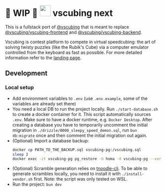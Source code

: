 # 🚧 WIP 🚧  <img src="https://vscubing.com/favicon.svg" width="35px" /> vscubing next

This is a fullstack port of [@vscubing](https://github.com/vscubing) that is meant to replace [@vscubing/vscubing-frontend](https://github.com/vscubing/vscubing-frontend) and [@vscubing/vscubing-backend](https://github.com/vscubing/vscubing-backend).

Vscubing is contest platform to compete in virtual speedcubing: the art of solving twisty puzzles (like the Rubik's Cube) via a computer emulator controlled from the keyboard as fast as possible. For more detailed information refer to the [landing page](https://vscubing.com/landing).

## Development

### Local setup

- Add environment variables to `.env` (use `.env.example`, some of the variables are already set there)
- You need a local DB to run the project locally. Run `./start-database.sh` to create a docker container for it. This script automatically sources `.env`. Make sure to have a docker runtime, e.g. `Docker Desktop`. After creating a database you have to temporarily uncomment the initial migration in `./drizzle/0000_sleepy_speed_demon.sql`, run `bun db:migrate` once and then comment the initial migration out again.
- (Optional) Import a database backup:
    ```bash
    docker cp PATH_TO_THE_BACKUP.sql vscubing-pg:/vscubing.sql
    sleep 2
    docker exec -it vscubing-pg pg_restore -U homa -d vscubing-pg --verbose /vscubing.sql
    ```
- (Optional) Scramble generation relies on [tnoodle-cli](https://github.com/SpeedcuberOSS/tnoodle-cli). To be able to generate scrambles locally, you need to install it with `./install-vendor.sh` first. Note: the script was only tested on WSL.
- Run the project: `bun dev`

